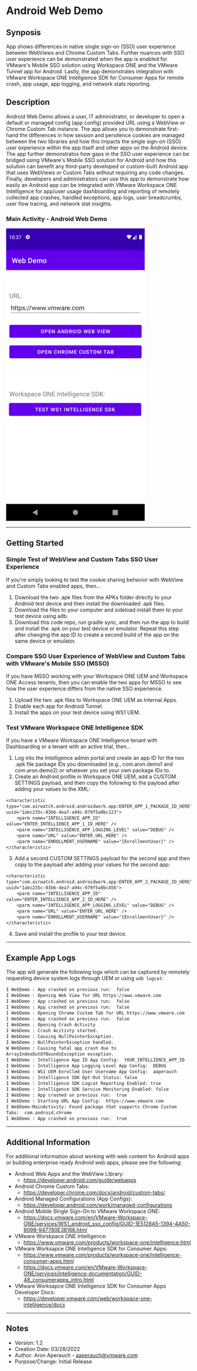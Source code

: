 # Android Web Demo

## Synposis

App shows differences in native single sign-on (SSO) user experience between WebViews and Chrome Custom Tabs.  Further nuances with SSO user experience can be demonstrated when the app is enabled for VMware's Mobile SSO solution using Workspace ONE and the VMware Tunnel app for Android.  Lastly, the app demonstrates integration with VMware Workspace ONE Intellgience SDK for Consumer Apps for remote crash, app usage, app logging, and network stats reporting.

## Description

Android Web Demo allows a user, IT administrator, or developer to open a default or managed config (app config) provided URL using a WebView or Chrome Custom Tab instance.  The app allows you to demonstrate first-hand the differences in how session and persitence cookies are managed between the two libraries and how this impacts the single sign-on (SSO) user experience within the app itself and other apps on the Android device.  The app further demonstratos how gaps in the SSO user experience can be bridged using VMware's Mobile SSO solution for Android and how this solution can benefit any third-party developed or custom-built Android app that uses WebViews or Custom Tabs without requiring any code changes.  Finally, developers and administrators can use this app to demonstrate how easily an Android app can be integrated with VMware Workspace ONE Intelligence for app/user usage dashboarding and reporting of remotely collected app crashes, handled exceptions, app logs, user breadcrumbs, user flow tracing, and network stat insights.

### Main Activity - Android Web Demo
![Main_Activity](/assets/images/main_activity_25.png)

---

## Getting Started

### Simple Test of WebView and Custom Tabs SSO User Experience

If you're simply looking to test the cookie sharing behavior with WebView and Custom Tabs enabled apps, then...

1. Download the two .apk files from the APKs folder directly to your Android test device and then install the downloaded .apk files.
2. Download the files to your computer and sideload install them to your test device using adb.
3. Download this code repo, run gradle sync, and then run the app to build and install the .apk on your test device or emulator.  Repeat this step after changing the app ID to create a second build of the app on the same device or emulator.

###  Compare SSO User Experience of WebView and Custom Tabs with VMware's Mobile SSO (MSSO)

If you have MSSO working with your Workspace ONE UEM and Workspace ONE Access tenants, then you can enable the two apps for MSSO to see how the user experience differs from the native SSO experience.

1. Upload the two .apk files to Workspace ONE UEM as Internal Apps.
2. Enable each app for Android Tunnel.
3. Install the apps on your test device using WS1 UEM.

### Test VMware Workspace ONE Intelligence SDK

If you have a VMware Workspace ONE Intelligence tenant with Dashboarding or a tenant with an active trial, then...

1. Log into the Intelligence admin portal and create an app ID for the two .apk file package IDs you downloaded (e.g., com.aron.demo1 and com.aron.demo2) or whatever you set your own package IDs to.
2. Create an Android profile in Workspace ONE UEM, add a CUSTOM SETTINGS payload, and then copy the following to the payload after adding your values to the XML:
```
<characteristic type="com.airwatch.android.androidwork.app:ENTER_APP_1_PACKAGE_ID_HERE" uuid="1abc235c-03b6-4ea7-a94c-079f5a8bc123">
    <parm name="INTELLIGENCE_APP_ID" value="ENTER_INTELLIENCE_APP_1_ID_HERE" />
    <parm name="INTELLIGENCE_APP_LOGGING_LEVEL" value="DEBUG" />
    <parm name="URL" value="ENTER_URL_HERE" />
    <parm name="ENROLLMENT_USERNAME" value="{EnrollmentUser}" />
</characteristic>
```
3. Add a second CUSTOM SETTINGS payload for the second app and then copy to the payload afer adding your values for the second app:
```
<characteristic type="com.airwatch.android.androidwork.app:ENTER_APP_2_PACKAGE_ID_HERE" uuid="1abc235c-03b6-4ea7-a94c-079f5a8bc456">
    <parm name="INTELLIGENCE_APP_ID" value="ENTER_INTELLIENCE_APP_2_ID_HERE" />
    <parm name="INTELLIGENCE_APP_LOGGING_LEVEL" value="DEBUG" />
    <parm name="URL" value="ENTER_URL_HERE" />
    <parm name="ENROLLMENT_USERNAME" value="{EnrollmentUser}" />
</characteristic>
```
4. Save and install the profile to your test device.


---

## Example App Logs
The app will generate the following logs which can be captured by remotely requesting device system logs through UEM or using `adb logcat`:

```
I WebDemo : App crashed on previous run:  false
I WebDemo : Opening Web View for URL https://www.vmware.com
I WebDemo : App crashed on previous run:  false
I WebDemo : App crashed on previous run:  false
I WebDemo : Opening Chrome Custom Tab for URL https://www.vmware.com
I WebDemo : App crashed on previous run:  false
I WebDemo : Opening Crash Activity
I WebDemo : Crash Acitivty started.
I WebDemo : Causing NullPointerException.
I WebDemo : NullPointerException handled.
W WebDemo : Causing fatal app crash due to ArrayIndexOutOfBoundsException exception.
I WebDemo : Intelligence App ID App Config:  YOUR_INTELLIENCE_APP_ID
I WebDemo : Intelligence App Logging Level App Config:  DEBUG
I WebDemo : WS1 UEM Enrolled User Username App Config:  aaperauch
I WebDemo : Intelligence SDK Opt-Out Status: false
I WebDemo : Intelligence SDK Logcat Reporting Enabled: true
I WebDemo : Intelligence SDK Service Monitoring Enabled: false
I WebDemo : App crashed on previous run:  true
I WebDemo : Starting URL App Config:  https://www.vmware.com
I WebDemo-MainActivity: Found package that supports Chrome Custom Tabs:  com.android.chrome
I WebDemo : App crashed on previous run:  true
```

---

## Additional Information

For additional information about working with web content for Android apps or building enterprise ready Android web apps, please see the following:

* Android Web Apps and the WebView Library:
    * https://developer.android.com/guide/webapps
* Android Chrome Custom Tabs:
    * https://developer.chrome.com/docs/android/custom-tabs/
* Android Managed Configurations (App Configs):
    * https://developer.android.com/work/managed-configurations
* Android Mobile SIngle Sign-On to VMware Workspace ONE:
    * https://docs.vmware.com/en/VMware-Workspace-ONE/services/WS1_android_sso_config/GUID-1E5128A5-1394-4A50-8098-947780E38166.html
* VMware Worskpace ONE Intelligence:
    * https://www.vmware.com/products/workspace-one/intelligence.html
* VMware Worksapce ONE Intelligence SDK for Consumer Apps: 
    * https://www.vmware.com/products/workspace-one/intelligence-consumer-apps.html
    * https://docs.vmware.com/en/VMware-Workspace-ONE/services/intelligence-documentation/GUID-48_consumerapps_intro.html
* VMware Worksapce ONE Intelligence SDK for Consumer Apps Developer Docs:
    * https://developer.vmware.com/web/workspace-one-intelligence/docs
---

## Notes

* Version:        1.2
* Creation Date:  03/28/2022
* Author:         Aron Aperauch - aaperauch@vmware.com
* Purpose/Change: Initial Release
